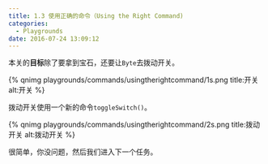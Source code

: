 ```yaml
---
title: 1.3 使用正确的命令（Using the Right Command)
categories:
  - Playgrounds
date: 2016-07-24 13:09:12
---
```



本关的**目标**除了要拿到宝石，还要让`Byte`去拨动开关。

{% qnimg playgrounds/commands/usingtherightcommand/1s.png title:开关 alt:开关 %}

<!-- ![开关](/images/commands/usingtherightcommand/1s.png) -->

拨动开关使用一个新的命令`toggleSwitch()`。

{% qnimg playgrounds/commands/usingtherightcommand/2s.png title:拨动开关 alt:拨动开关 %}

<!-- ![拨动开关](/images/commands/usingtherightcommand/2s.png) -->

很简单，你没问题，然后我们进入下一个任务。
